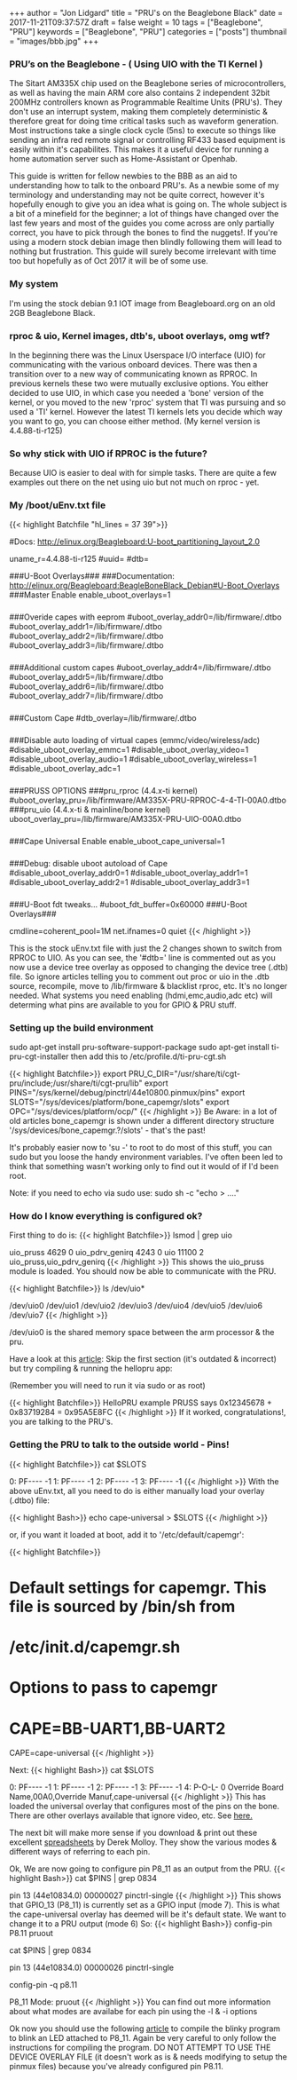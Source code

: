 +++
author = "Jon Lidgard"
title = "PRU's on the Beaglebone Black"
date = 2017-11-21T09:37:57Z
draft = false
weight = 10
tags = ["Beaglebone", "PRU"]
keywords = ["Beaglebone", "PRU"]
categories = ["posts"]
thumbnail = "images/bbb.jpg"
+++

### PRU’s on the Beaglebone - ( Using UIO with the TI Kernel )

The Sitart AM335X chip used on the Beaglebone series of microcontrollers, as well as having the main ARM core also
contains 2 independent 32bit 200MHz controllers known as Programmable Realtime Units (PRU's). They don't use an
interrupt system, making them completely deterministic & therefore great for doing time critical tasks such as
waveform generation. Most instructions take a single clock cycle (5ns) to execute so things like sending an
infra red remote signal or controlling RF433 based equipment is easily within it's capabilites. This makes it a
useful device for running a home automation server such as Home-Assistant or Openhab.

This guide is written for fellow newbies to the BBB as an aid to understanding how to talk to the onboard PRU's. As a newbie some of my terminology and understanding may not be quite correct, however it's hopefully enough to give you an idea what is going on. The whole subject is a bit of a minefield for the beginner; a lot of things have changed over the last few years and most of the guides you come across are only partially correct, you have to pick through the bones to find the nuggets!. If you're using a modern stock debian image then blindly following them will lead to nothing but frustration. This guide will surely become irrelevant with time too but hopefully as of Oct 2017 it will be of some use.

### My system
I'm using the stock debian 9.1 IOT image from Beagleboard.org on an old 2GB Beaglebone Black.

### rproc & uio, Kernel images, dtb's, uboot overlays, omg wtf?

In the beginning there was the Linux Userspace I/O interface (UIO) for communicating with the various onboard devices. There was then a transition over to a new way of communicating known as RPROC. In previous kernels these two were mutually exclusive options. You either decided to use UIO, in which case you needed a 'bone' version of the kernel, or you moved to the new 'rproc' system that TI was pursuing and so used a 'TI' kernel. However the latest TI kernels lets you decide which way you want to go, you can choose either method. (My kernel version is 4.4.88-ti-r125)

### So why stick with UIO if RPROC is the future?
Because UIO is easier to deal with for simple tasks. There are quite a few examples out there on the net using uio but not much on rproc - yet.

### My /boot/uEnv.txt file
{{< highlight Batchfile "hl_lines = 37 39">}}

#Docs: http://elinux.org/Beagleboard:U-boot_partitioning_layout_2.0

uname_r=4.4.88-ti-r125
#uuid=
#dtb=


###U-Boot Overlays###
###Documentation: http://elinux.org/Beagleboard:BeagleBoneBlack_Debian#U-Boot_Overlays
###Master Enable
enable_uboot_overlays=1
###
###Overide capes with eeprom
#uboot_overlay_addr0=/lib/firmware/<file0>.dtbo
#uboot_overlay_addr1=/lib/firmware/<file1>.dtbo
#uboot_overlay_addr2=/lib/firmware/<file2>.dtbo
#uboot_overlay_addr3=/lib/firmware/<file3>.dtbo
###
###Additional custom capes
#uboot_overlay_addr4=/lib/firmware/<file4>.dtbo
#uboot_overlay_addr5=/lib/firmware/<file5>.dtbo
#uboot_overlay_addr6=/lib/firmware/<file6>.dtbo
#uboot_overlay_addr7=/lib/firmware/<file7>.dtbo
###
###Custom Cape
#dtb_overlay=/lib/firmware/<file8>.dtbo
###
###Disable auto loading of virtual capes (emmc/video/wireless/adc)
#disable_uboot_overlay_emmc=1
#disable_uboot_overlay_video=1
#disable_uboot_overlay_audio=1
#disable_uboot_overlay_wireless=1
#disable_uboot_overlay_adc=1
###
###PRUSS OPTIONS
###pru_rproc (4.4.x-ti kernel)
#uboot_overlay_pru=/lib/firmware/AM335X-PRU-RPROC-4-4-TI-00A0.dtbo
###pru_uio (4.4.x-ti & mainline/bone kernel)
uboot_overlay_pru=/lib/firmware/AM335X-PRU-UIO-00A0.dtbo
###
###Cape Universal Enable
enable_uboot_cape_universal=1
###
###Debug: disable uboot autoload of Cape
#disable_uboot_overlay_addr0=1
#disable_uboot_overlay_addr1=1
#disable_uboot_overlay_addr2=1
#disable_uboot_overlay_addr3=1
###
###U-Boot fdt tweaks...
#uboot_fdt_buffer=0x60000
###U-Boot Overlays###

cmdline=coherent_pool=1M net.ifnames=0 quiet
{{< /highlight >}}

This is the stock uEnv.txt file with just the 2 changes shown to switch from RPROC to UIO.
As you can see, the '#dtb=' line is commented out as you now use a device tree overlay as opposed to changing the device tree (.dtb) file.
So ignore articles telling you to comment out proc or uio in the .dtb source, recompile, move to /lib/firmware & blacklist rproc,  etc. It's no longer needed.
What systems you need enabling (hdmi,emc,audio,adc etc) will determing what pins are available to you for GPIO & PRU stuff.


### Setting up the build environment
sudo apt-get install pru-software-support-package
sudo apt-get install ti-pru-cgt-installer
then add this to /etc/profile.d/ti-pru-cgt.sh

{{< highlight Batchfile>}}
export PRU_C_DIR="/usr/share/ti/cgt-pru/include;/usr/share/ti/cgt-pru/lib"
export PINS="/sys/kernel/debug/pinctrl/44e10800.pinmux/pins"
export SLOTS="/sys/devices/platform/bone_capemgr/slots"
export OPC="/sys/devices/platform/ocp/"
{{< /highlight >}}
Be Aware: in a lot of old articles bone_capemgr is shown under a different directory structure '/sys/devices/bone_capemgr.?/slots' - that's the past!

It's probably easier now to 'su -' to root to do most of this stuff, you can sudo but you loose the handy environment variables. I've often been led to think that something wasn't working only to find out it would of if I'd been root.

Note: if you need to echo via sudo use: sudo sh -c "echo > ...."

### How do I know everything is configured ok?

First thing to do is:
{{< highlight Batchfile>}}
lsmod | grep uio

uio_pruss               4629  0
uio_pdrv_genirq         4243  0
uio                    11100  2 uio_pruss,uio_pdrv_genirq
{{< /highlight >}}
This shows the uio_pruss module is loaded. You should now be able to communicate with the PRU.

{{< highlight Batchfile>}}
ls /dev/uio*

/dev/uio0  /dev/uio1  /dev/uio2  /dev/uio3  /dev/uio4  /dev/uio5  /dev/uio6  /dev/uio7
{{< /highlight >}}

/dev/uio0 is the shared memory space between the arm processor & the pru.

Have a look at this [article](https://www.cs.sfu.ca/CourseCentral/433/bfraser/other/2014-student-howtos/pru-guide.pdf): Skip the first section (it's outdated & incorrect) but try compiling & running the hellopru app:

(Remember you will need to run it via sudo or as root)

{{< highlight Batchfile>}}
HelloPRU example
PRUSS says 0x12345678 + 0x83719284 = 0x95A5E8FC
{{< /highlight >}}
If it worked, congratulations!, you are talking to the PRU's.

### Getting the PRU to talk to the outside world - Pins!

{{< highlight Batchfile>}}
cat $SLOTS

0: PF----  -1
1: PF----  -1
2: PF----  -1
3: PF----  -1
{{< /highlight >}}
With the above uEnv.txt, all you need to do is either manually load your overlay (.dtbo) file:

{{< highlight Bash>}}
echo cape-universal > $SLOTS
{{< /highlight >}}

or, if you want it loaded at boot, add it to '/etc/default/capemgr':

{{< highlight Batchfile>}}
# Default settings for capemgr. This file is sourced by /bin/sh from
# /etc/init.d/capemgr.sh

# Options to pass to capemgr
# CAPE=BB-UART1,BB-UART2
CAPE=cape-universal
{{< /highlight >}}

Next:
{{< highlight Bash>}}
cat $SLOTS

 0: PF----  -1
 1: PF----  -1
 2: PF----  -1
 3: PF----  -1
 4: P-O-L-   0 Override Board Name,00A0,Override Manuf,cape-universal
{{< /highlight >}}
 This has loaded the universal overlay that configures most of the pins on the bone. There are other overlays available that ignore video, etc. See [here.](https://github.com/cdsteinkuehler/beaglebone-universal-io)

The next bit will make more sense if you download & print out these excellent [spreadsheets](https://github.com/derekmolloy/boneDeviceTree/tree/master/docs) by Derek Molloy. They show the various modes & different ways of referring to each pin.

 Ok, We are now going to configure pin P8_11 as an output from the PRU.
{{< highlight Bash>}}
cat $PINS | grep 0834

 pin 13 (44e10834.0) 00000027 pinctrl-single
{{< /highlight >}}
 This shows that GPIO_13 (P8_11) is currently set as a GPIO input (mode 7). This is what the cape-universal overlay has deemed will be it's default state. We want to change it to a PRU output (mode 6) So:
{{< highlight Bash>}}
config-pin P8.11 pruout

cat $PINS | grep 0834

 pin 13 (44e10834.0) 00000026 pinctrl-single


config-pin -q p8.11

P8_11 Mode: pruout
{{< /highlight >}}
You can find out more information about what modes are availabe for each pin using the -l & -i options

Ok now you should use the following [article](http://www.righto.com/2016/08/pru-tips-understanding-beaglebones.html) to compile the blinky program to blink an LED attached to P8_11.
Again be very careful to only follow the instructions for compiling the program. DO NOT ATTEMPT TO USE THE DEVICE OVERLAY FILE (it doesn't work as is & needs modifying to setup the pinmux files) because you've already configured pin P8.11.
